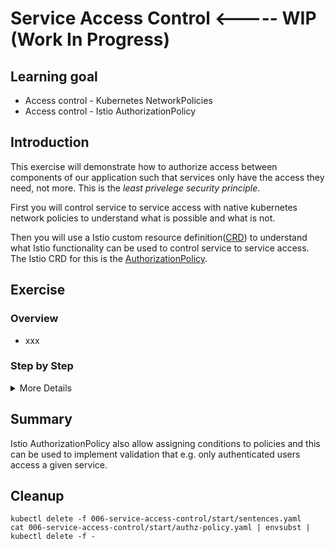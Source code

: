 [//]: # (Copyright, Eficode )
[//]: # (Origin: https://github.com/eficode-academy/istio-katas)
[//]: # (Tags: #authorization #epehemeral-containers #NetworkPolicies #AuthorizationPolicy #workload-identity)

# Service Access Control <----- WIP (Work In Progress)

## Learning goal

- Access control - Kubernetes NetworkPolicies
- Access control - Istio AuthorizationPolicy

## Introduction

This exercise will demonstrate how to authorize access between components of our
application such that services only have the access they need, not more. This is
the *least privelege security principle*.

First you will control service to service access with native kubernetes 
network policies to understand what is possible and what is not. 

Then you will use a Istio custom resource 
definition([CRD](https://kubernetes.io/docs/concepts/extend-kubernetes/api-extension/custom-resources/)) 
to understand what Istio functionality can be used to control service 
to service access. The Istio CRD for this is the 
[AuthorizationPolicy](https://istio.io/latest/docs/reference/config/security/authorization-policy/).

## Exercise

### Overview

- xxx

### Step by Step
<details>
    <summary> More Details </summary>

Deploy the sentences application:

```console
kubectl apply -f 006-service-access-control/start/sentences.yaml
```

and test access:

```console
scripts/loop-query.sh
```

The sentences application is now deployed without any restrictions between components.

To demonstrate that there are no restrictions between services, we access the
`name` service from the `age` service - an access that is not necessary for the
functioning of the sentences application. We use an ephemeral debug container as
described in [Debugging with Ephemeral
Containers](debugging-with-ephemeral-containers.md) to demonstrate this.

Create a debug container attached to the `age` service as follows:

```console
kubectl debug -it `kubectl get po -l mode=age -o jsonpath='{.items[0].metadata.name}'` --image praqma/network-multitool -- bash
```

First we access the primary endpoint of the `name` service. Run the following
command in the debug container terminal:

```console
curl name:5000/
```

Additionally, the `name` service have a few other ULRs/endpoints we can access:

```console
curl name:5000/choices
curl name:8000/metrics
```

This shows, that we have wide access to the `name` service from the `age`
service, which is not necessary for the functioning of the sentences
application.

To restrict inter-service access to only what is necessary, we can use this
Kubernetes-native NetworkPolicy:

```yaml
apiVersion: networking.k8s.io/v1
kind: NetworkPolicy
metadata:
  name: allow-sentences-to-name
spec:
  podSelector:
    matchLabels:
      app: sentences
      mode: name
  policyTypes:
  - Ingress
  ingress:
  - from:
    - podSelector:
        matchLabels:
          app: sentences
          mode: sentence
    ports:
    - port: 5000
      protocol: TCP

```

> Note: Not all Kubernetes Network types implements NetworkPolicy. E.g. the *Flannel* network does not, whereas *Calico* and *WeaveNet* does.

This policy applies to the `name` service PODs due to the labels given in
`spec.podSelector` and it allows ingress from the `sentence` service due to the
labels and port given in `spec.ingress`.

Apply this with:

```console
kubectl apply -f 006-service-access-control/examples/networkpolicy.yaml
```

Retry the `curl` commands from previously and observe that this policy blocks
access from the `age` service to the `name` service.

<details>
  <summary>Why does applying an `ALLOW` policy between the `sentences` service and the `name` service block the `age` service?</summary>

Kubernetes NetworkPolicy applies like this:

- If there is no NetworkPolicy that apply to a given POD, then allow any traffic to that POD.

- If there is any NetworkPolicy that apply to a given POD, then there must exist
  a policy that allow traffic, otherwise traffic is denied.

This is implemented by the network solution in Kubernetes - typically by
translating the labels into IP addresses and TCP/UDP ports which are then
programmed into the IP tables of the underlying OS. The Kubernetes NetworkPolicy
is operating at the L3 and L4 networking layers.

This is why allowing the `sentences` service access to the `name` service blocks
all access from the `age` service.
</details>

The `sentences` service still have access to the `name` service, which we can
test with an ephemeral debug container in the `sentences` service:

```console
kubectl debug -it `kubectl get po -l mode=sentence -o jsonpath='{.items[0].metadata.name}'` --image praqma/network-multitool -- bash
```

With this command, the previous URLs/endpoints for the `name` service towards
port 5000 will work. The NetworkPolicy did not allow access to port 8000, hence
access the to the `name:8000/metrics` endpoint is no longer allowed.

The `sentences` service can still access the `name:5000/choices` URL even though
this is not needed by the `sentences` service. However, with a Kubernetes
NetworkPolicy we cannot specify policies on URLs since these policies are
operating at L3/L4 (IP addresses, L4 protocols and ports). For this we need an
Istio
[AuthorizationPolicy](https://istio.io/latest/docs/reference/config/security/authorization-policy/)
which understand L7 (HTTP).

Before continuing, delete the Kubernetes NetworkPolicy:

```console
kubectl delete -f 006-service-access-control/examples/networkpolicy.yaml
```

A feature of Istio is strong workload identities. Istio implements the
[SPIFFE](https://spiffe.io) standard and provides cryptographic verifiable
identities to workloads within the mesh.

**These identities are the foundation for authorization and mTLS between
  services.**

Istio bootstraps trust through Kubernetes service accounts since these can be
validated through the Kubernetes certificate authority. **This also means that
there is a 1:1 link between Kubernetes service accounts and workload identities
in Istio.** PODs in Kubernetes sharing a service account share a workload
identity. It is therefore essential, that services to which we want to apply
different policies are assigned different service accounts. For this purpose,
the sentences application we deployed (`006-service-access-control/start/sentences.yaml`) created
three different service accounts, one for each of the `sentences`, `age` and
`name` service.

With different identities assigned to the three services, we can create an
`ALLOW` Istio
[AuthorizationPolicy](https://istio.io/latest/docs/reference/config/security/authorization-policy/)
that applies to the `name` service (due to the label selector in
`spec.selector.matchLabels`):

```yaml
apiVersion: security.istio.io/v1beta1
kind: AuthorizationPolicy
metadata:
  name: allow-sentences-to-name
spec:
  selector:
    matchLabels:
      app: sentences
      mode: name
  action: ALLOW
  rules:
   - from:
      - source:
          principals: ["cluster.local/ns/$NAMESPACE/sa/sentences"]
     to:
      - operation:
          methods: ["GET"]
          paths: ["/"]

```

Note how the policy allow traffic from an workload identified as
`cluster.local/ns/$NAMESPACE/sa/sentences`. This identifier should be interpreted as:

```
cluster.local    - Identity within this cluster (identity can extend outside a Kubernetes cluster)
ns               - Scoped to a namespace
$NAMESPACE       - The name of our namespace (we will expand this env. variable later)
sa               - Scoped to a service account
sentences        - The name of the service account
```

If we inspect the service accounts with `kubectl get sa`, we will see:

```
NAME        SECRETS   AGE
age         1         4s
default     1         33m
name        1         4s
sentences   1         4s
```

I.e. we have three service accounts created as part of the sentences application
and a `default` that was created together with the namespace.

Similarly, we can get the service account used by the `sentences` service as follows:

```console
kubectl get po -l mode=sentence -o jsonpath='{.items[*].spec.serviceAccount}'
```

To allow for running this exercise in different environments, the namespace name
has been made configurable. To inspect the resulting AuthorizationPolicy use the
following commands and change the value of `NAMESPACE` to suit your environment:

```console
export NAMESPACE=default
cat deploy/authz/authz-policy.yaml | envsubst
```

And apply the policy:

```console
cat 006-service-access-control/start/authz-policy.yaml | envsubst | kubectl apply -f -
```

If we retry the curl commands from previously from both the `age` and
`sentences` service, we will see that the only access that is now possible is
the `sentences` service accessing the primary `name` endpoint and the
`name:5000/choices` endpoint cannot be accessed either. This correlates with the
AuthorizationPolicy only allowing `GET` towards `/`.

</details>

## Summary

Istio AuthorizationPolicy also allow assigning conditions to policies and this
can be used to implement validation that e.g. only authenticated users access a
given service.

## Cleanup

```console
kubectl delete -f 006-service-access-control/start/sentences.yaml
cat 006-service-access-control/start/authz-policy.yaml | envsubst | kubectl delete -f -
```
